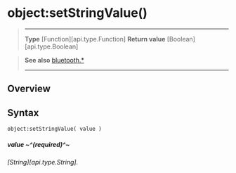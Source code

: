 # object:setStringValue()

> --------------------- ------------------------------------------------------------------------------------------
> __Type__              [Function][api.type.Function]
> __Return value__      [Boolean][api.type.Boolean]


> __See also__          [bluetooth.*](/plugin/bluetooth.md)
> --------------------- ------------------------------------------------------------------------------------------

## Overview

## Syntax

	object:setStringValue( value )

##### value ~^(required)^~
_[String][api.type.String]._